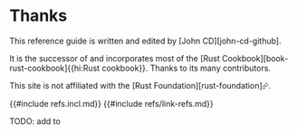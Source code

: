 # Thanks

This reference guide is written and edited by [John CD][john-cd-github].

It is the successor of and incorporates most of the [Rust Cookbook][book-rust-cookbook]{{hi:Rust cookbook}}. Thanks to its many contributors.

This site is not affiliated with the [Rust Foundation][rust-foundation]⮳.

{{#include refs.incl.md}}
{{#include refs/link-refs.md}}

<div class="hidden">
TODO: add to
</div>
